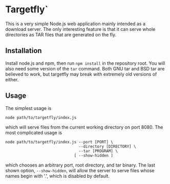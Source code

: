 # Targetfly`

This is a very simple Node.js web application mainly intended as a
download server.  The only interesting feature is that it can serve
whole directories as TAR files that are generated on the fly.

## Installation

Install node.js and npm, then run `npm install` in the repository root.
You will also need some version of the `tar` command.  Both GNU tar and
BSD tar are believed to work, but targetfly may break with extremely old
versions of either.

## Usage

The simplest usage is

    node path/to/targetfly/index.js

which will serve files from the current working directory on port 8080.
The most complicated usage is

    node path/to/targetfly/index.js --port [PORT] \
                                    --directory [DIRECTORY] \
                                    --tar [PROGRAM] \
                                  [ --show-hidden ]

which chooses an arbitrary port, root directory, and tar binary.  The
last shown option, `--show-hidden`, will allow the server to serve files
whose names begin with '.', which is disabled by default.
